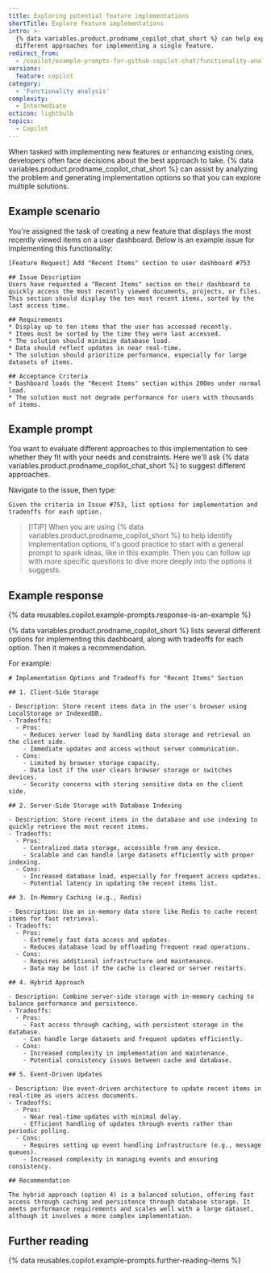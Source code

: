 ```yaml
---
title: Exploring potential feature implementations
shortTitle: Explore feature implementations
intro: >-
  {% data variables.product.prodname_copilot_chat_short %} can help explore
  different approaches for implementing a single feature.
redirect_from:
  - /copilot/example-prompts-for-github-copilot-chat/functionality-analysis-and-feature-suggestions/exploring-potential-feature-implementations
versions:
  feature: copilot
category:
  - 'Functionality analysis'
complexity:
  - Intermediate
octicon: lightbulb
topics:
  - Copilot
---
```


When tasked with implementing new features or enhancing existing ones, developers often face decisions about the best approach to take. {% data variables.product.prodname_copilot_chat_short %} can assist by analyzing the problem and generating implementation options so that you can explore multiple solutions.

## Example scenario

You're assigned the task of creating a new feature that displays the most recently viewed items on a user dashboard. Below is an example issue for implementing this functionality:

```text
[Feature Request] Add "Recent Items" section to user dashboard #753

## Issue Description
Users have requested a "Recent Items" section on their dashboard to quickly access the most recently viewed documents, projects, or files. This section should display the ten most recent items, sorted by the last access time.

## Requirements
* Display up to ten items that the user has accessed recently.
* Items must be sorted by the time they were last accessed.
* The solution should minimize database load.
* Data should reflect updates in near real-time.
* The solution should prioritize performance, especially for large datasets of items.

## Acceptance Criteria
* Dashboard loads the "Recent Items" section within 200ms under normal load.
* The solution must not degrade performance for users with thousands of items.
```

## Example prompt

You want to evaluate different approaches to this implementation to see whether they fit with your needs and constraints. Here we'll ask {% data variables.product.prodname_copilot_chat_short %} to suggest different approaches.

Navigate to the issue, then type:

`Given the criteria in Issue #753, list options for implementation and tradeoffs for each option.`

>[!TIP] When you are using {% data variables.product.prodname_copilot_short %} to help identify implementation options, it's good practice to start with a general prompt to spark ideas, like in this example. Then you can follow up with more specific questions to dive more deeply into the options it suggests.

## Example response

{% data reusables.copilot.example-prompts.response-is-an-example %}

{% data variables.product.prodname_copilot_short %} lists several different options for implementing this dashboard, along with tradeoffs for each option. Then it makes a recommendation.

For example:

```text
# Implementation Options and Tradeoffs for "Recent Items" Section

## 1. Client-Side Storage

- Description: Store recent items data in the user's browser using LocalStorage or IndexedDB.
- Tradeoffs:
  - Pros:
    - Reduces server load by handling data storage and retrieval on the client side.
    - Immediate updates and access without server communication.
  - Cons:
    - Limited by browser storage capacity.
    - Data lost if the user clears browser storage or switches devices.
    - Security concerns with storing sensitive data on the client side.

## 2. Server-Side Storage with Database Indexing

- Description: Store recent items in the database and use indexing to quickly retrieve the most recent items.
- Tradeoffs:
  - Pros:
    - Centralized data storage, accessible from any device.
    - Scalable and can handle large datasets efficiently with proper indexing.
  - Cons:
    - Increased database load, especially for frequent access updates.
    - Potential latency in updating the recent items list.

## 3. In-Memory Caching (e.g., Redis)

- Description: Use an in-memory data store like Redis to cache recent items for fast retrieval.
- Tradeoffs:
  - Pros:
    - Extremely fast data access and updates.
    - Reduces database load by offloading frequent read operations.
  - Cons:
    - Requires additional infrastructure and maintenance.
    - Data may be lost if the cache is cleared or server restarts.

## 4. Hybrid Approach

- Description: Combine server-side storage with in-memory caching to balance performance and persistence.
- Tradeoffs:
  - Pros:
    - Fast access through caching, with persistent storage in the database.
    - Can handle large datasets and frequent updates efficiently.
  - Cons:
    - Increased complexity in implementation and maintenance.
    - Potential consistency issues between cache and database.

## 5. Event-Driven Updates

- Description: Use event-driven architecture to update recent items in real-time as users access documents.
- Tradeoffs:
  - Pros:
    - Near real-time updates with minimal delay.
    - Efficient handling of updates through events rather than periodic polling.
  - Cons:
    - Requires setting up event handling infrastructure (e.g., message queues).
    - Increased complexity in managing events and ensuring consistency.

## Recommendation

The hybrid approach (option 4) is a balanced solution, offering fast access through caching and persistence through database storage. It meets performance requirements and scales well with a large dataset, although it involves a more complex implementation.
```

## Further reading

{% data reusables.copilot.example-prompts.further-reading-items %}
